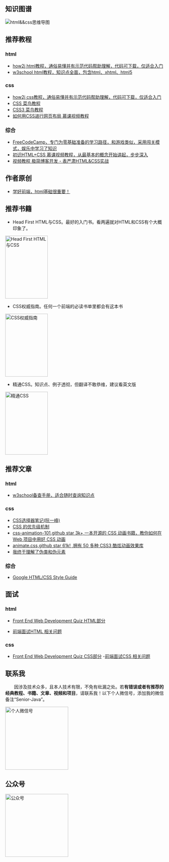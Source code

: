 ## 知识图谱
![html&&css思维导图](http://coderzcr.gitee.io/sensor-java-picture/pictures/html&&css知识图谱.png)

## 推荐教程

### html
- [how2j html教程，通俗易懂并有示范代码帮助理解，代码可下载，仅适合入门](http://how2j.cn/k/html/html-tutorial/175.html)
- [w3school html教程，知识点全面，包含html、xhtml、html5](http://www.w3school.com.cn/html/index.asp)

### css
- [how2j css教程，通俗易懂并有示范代码帮助理解，代码可下载，仅适合入门](http://how2j.cn/k/html/html-tutorial/175.html)
- [CSS 菜鸟教程](https://www.runoob.com/css/css-tutorial.html)
- [CSS3 菜鸟教程](https://www.runoob.com/css3/css3-tutorial.html)
- [如何用CSS进行网页布局 慕课视频教程](http://www.imooc.com/learn/57)

### 综合
- [FreeCodeCamp，专门为零基础准备的学习路径，和游戏类似，采用闯关模式，娱乐中学习了知识](http://freecodecamp.cn/)
- [初识HTML+CSS 慕课视频教程，从最基本的概念开始讲起，步步深入](http://www.imooc.com/learn/9)
- [视频教程 极简博客开发 - 表严肃HTML&CSS实战](https://biaoyansu.com/10.x)

## 作者原创

- [学好前端，html基础很重要！](html/html基础.md)

## 推荐书籍

- Head First HTML与CSS。最好的入门书。看两遍就对HTML和CSS有个大概印象了。

<img src="http://coderzcr.gitee.io/sensor-java-picture/pictures/s28988547.jpg" alt="Head First HTML与CSS"  width="135" height="200">

- CSS权威指南。任何一个前端的必读书单里都会有这本书

<img src="http://coderzcr.gitee.io/sensor-java-picture/pictures/s2921314.jpg" alt="CSS权威指南"  width="135" height="200">

- 精通CSS。知识点、例子透彻，但翻译不敢恭维，建议看英文版

<img src="http://coderzcr.gitee.io/sensor-java-picture/pictures/s29054660.jpg" alt="精通CSS"  width="135" height="200">

## 推荐文章

### html

- [w3school备查手册，适合随时查询知识点](http://www.w3school.com.cn/tags/html_ref_byfunc.asp)

### css

- [CSS选择器笔记(阮一峰)](http://www.ruanyifeng.com/blog/2009/03/css_selectors.html)
- [CSS 的优先级机制](https://www.cnblogs.com/xugang/archive/2010/09/24/1833760.html)
- [css-animation-101,github star 3k+,一本开源的 CSS 动画书籍，教你如何在 Web 项目中用好 CSS 动画](https://github.com/cssanimation/css-animation-101)
- [animate.css,github star 61k! ,拥有 50 多种 CSS3 酷炫动画效果库](https://github.com/daneden/animate.css)
- [我终于理解了伪类和伪元素](https://www.jianshu.com/p/996d021bced3)

### 综合

- [Google HTML/CSS Style Guide](https://google.github.io/styleguide/htmlcssguide.html)

## 面试

### html

- [Front End Web Development Quiz HTML部分](https://github.com/paddingme/Front-end-Web-Development-Interview-Question/blob/master/questions/2.md)

- [前端面试HTML 相关问题](https://github.com/paddingme/Front-end-Web-Development-Interview-Question/blob/master/questions/5.md)

### css

- [Front End Web Development Quiz CSS部分](https://github.com/paddingme/Front-end-Web-Development-Interview-Question/blob/master/questions/1.md)
-[前端面试CSS 相关问题](https://github.com/paddingme/Front-end-Web-Development-Interview-Question/blob/master/questions/6.md)

## 联系我

　　因涉及技术众多，且本人技术有限，不免有纰漏之处。若**有错误或者有推荐的经典教程、书籍、文章、视频和项目**，请联系我！以下个人微信号，添加我的微信备注“Senior-Java”。

<img src="http://coderzcr.gitee.io/sensor-java-picture/pictures/mmqrcode1564277983207.png" width="200" alt="个人微信号" />


## 公众号

<img src="http://coderzcr.gitee.io/sensor-java-picture/pictures/稿定设计导出-20190728-180717.png" height="200" alt="公众号" />



